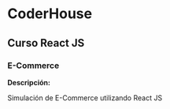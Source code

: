 # CoderHouse
## Curso React JS

### E-Commerce

**Descripción:**

Simulación de E-Commerce utilizando React JS